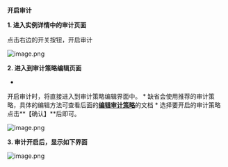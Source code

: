**开启审计**

**1. 进入实例详情中的审计页面**

点击右边的开关按钮，开启审计

![image.png](https://img1.jcloudcs.com/cms/0b21222d-6ebb-4330-a5cd-36553bcb9a8f20180510140323.png)

**2. 进入到审计策略编辑页面**

* 
开启审计时，将直接进入到审计策略编辑界面中。
* 
缺省会使用推荐的审计策略，具体的编辑方法可查看后面的[**编辑审计策略**](https://www.jdcloud.com/help/detail/3069/isCatalog/1 "编辑审计策略")的文档
* 
选择要开启的审计策略点击**【确认】**后即可。

![image.png](https://img1.jcloudcs.com/cms/b39d37f9-5fd6-4df5-b4a6-14b7f5521fdb20180510141602.png)

**3. 审计开启后，显示如下界面**

![image.png](https://img1.jcloudcs.com/cms/206b9df2-95b6-4621-9796-cfac3b5334d420180510141911.png)